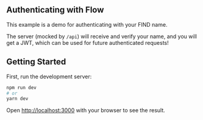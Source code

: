 ## Authenticating with Flow

This example is a demo for authenticating with your FIND name.

The server (mocked by `/api`) will receive and verify your name, and you will get a JWT, which can be used for future authenticated requests!

## Getting Started

First, run the development server:

```bash
npm run dev
# or
yarn dev
```

Open [http://localhost:3000](http://localhost:3000) with your browser to see the result.

